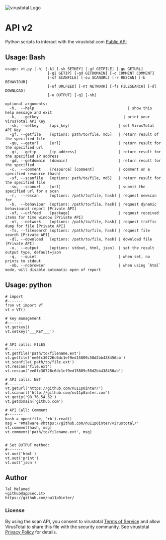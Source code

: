 ![virustotal Logo](https://i.imgur.com/hD1oo3j.png)

API v2
==========
Python scripts to interact with the virustotal.com [Public API](https://www.virustotal.com/en/documentation/public-api/)


## Usage: Bash
```
usage: vt.py [-h] [-k] [-sk SETKEY] [-gf GETFILE] [-gu GETURL]
                   [-gi GETIP] [-gd GETDOMAIN] [-c COMMENT COMMENT]
                   [-sf SCANFILE] [-su SCANURL] [-r RESCAN] [-b BEHAVIOUR]
                   [-uf URLFEED] [-nt NETWORK] [-fs FILESEARCH] [-dl DOWNLOAD]
                   [-o OUTPUT] [-q] [-nb]

optional arguments:
  -h,  --help             			                   | show this help message and exit
  -k,  --getkey             	                     | print your VirusTotal API Key
  -sk, --setkey     [api_key]                      | set VirusTotal API Key
  -gf, --getfile    [options: path/to/file, md5]   | return result of the specified file
  -gu, --geturl     [url] 	                       | return result for the specified url
  -gi, --getip      [ip_address]                   | return result for the specified IP address
  -gd, --getdomain  [domain]                       | return result for the specified
  -c,  --comment    [resource] [comment]           | comment on a specified resource (hash)
  -sf, --scanfile   [options: path/to/file, md5]   | return result for the specified file
  -su, --scanurl    [url]                          | submit the specified url for a scan
  -r,  --rescan     [options: /path/to/file, hash] | request newscan for
  -b,  --behaviour  [options: /path/to/file, hash] | request dynamic behavioural report [Private API]
  -uf, --urlfeed    [package]                      | request received items for time window [Private API]
  -nt, --network    [options: /path/to/file, hash] | request traffic dump for file [Private API]
  -fs, --filesearch [options: /path/to/file, hash] | request file search [Private API]
  -dl, --download   [options: /path/to/file, hash] | download file [Private API]
  -o,  --output     [options: stdout, html, json]  | set the result output type. default=json
  -q,  --quiet                                     | when set, no prints to stdout  
  -nb, --nobrowser                                 | when using `html` mode, will disable automatic open of report
```

## Usage: python
```
# import
#-------
fron vt import VT
vt = VT()

# key management
#-------
vt.getkey()
vt.setkey('___KEY___')


# API calls: FILES
#-------
vt.getfile('path/to/filename.ext')
vt.getfile('ee0fc30726c6dc1ef9ed15809c58d2bb438456ab')
vt.scanfile('path/to/file.ext')
vt.rescan('file.ext')
vt.rescan('ee0fc30726c6dc1ef9ed15809c58d2bb438456ab')

# API calls: NET
#-------
vt.geturl('https://github.com/nu11p0inter/')
vt.scanurl('http://github.com/nu11p0inter.com')
vt.getip('98.76.54.32')
vt.getdomain('github.com')

# API Call: Comment
#-------
hash = open(file, 'rb').read()
msg = "#Malware @https://github.com/nu11p0inter/virustotal/"
vt.comment(hash, msg)
vt.comment('path/to/filename.ext', msg)


# Set OUTPUT method:
#-------
vt.out('html')
vt.out('print')
vt.out('json')
```

## Author
```
Tal Melamed 
<github@appsec.it>
https://github.com/nu11p0inter/
```

### License
By using the scan API, you consent to virustotal [Terms of Service](https://www.virustotal.com/en/about/terms-of-service/)
and allow VirusTotal to share this file with the security community. See virustotal [Privacy Policy](https://www.virustotal.com/en/about/privacy/) for details.

